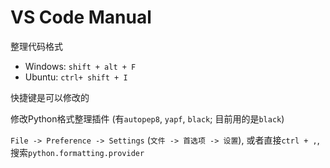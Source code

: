 # VS Code Manual

整理代码格式

- Windows: `shift + alt + F`
- Ubuntu: `ctrl+ shift + I`

快捷键是可以修改的



修改Python格式整理插件 (有`autopep8`, `yapf`, `black`; 目前用的是`black`)

`File -> Preference -> Settings` (`文件 -> 首选项 -> 设置`), 或者直接`ctrl + ,`, 搜索`python.formatting.provider`



